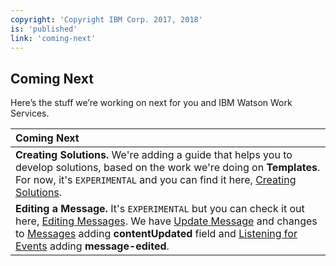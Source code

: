 ```yaml
---
copyright: 'Copyright IBM Corp. 2017, 2018'
is: 'published'
link: 'coming-next'
---
```

## Coming Next

Here’s the stuff we’re working on next for you and IBM Watson Work Services.

| Coming Next   |
| :-------------|
| **Creating Solutions.** We're adding a guide that helps you to develop solutions, based on the work we're doing on **Templates**. For now, it's `EXPERIMENTAL` and you can find it here, [Creating Solutions](https://github.com/watsonwork/watsonwork-developer-docs/blob/master/guides/Creating_Solutions.md).  |
| **Editing a Message.** It's `EXPERIMENTAL` but you can check it out here, [Editing Messages](https://github.com/watsonwork/watsonwork-developer-docs/blob/master/guides/V1_wwsg_EditingMessages.md). We have [Update Message](https://github.com/watsonwork/watsonwork-developer-docs/blob/master/guides/V1_UpdateMessage.md) and changes to [Messages](./guides/V1_message_main.md) adding **contentUpdated** field and [Listening for Events](./guides/V1_wwsg_Webhooks.md) adding **message-edited**.              |


